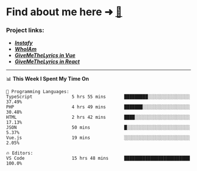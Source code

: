 # Find about me here ➜ [🧑](https://pauabella.dev)

### Project links:
- ***[Instafy](https://instafy.me)***
- ***[WhoIAm](https://pauabella.dev)***
- ***[GiveMeTheLyrics in Vue](https://lyrics.pauabella.dev)***
- ***[GiveMeTheLyrics in React](https://pauabella.dev/GiveMeTheLyrics)***

---
<!--START_SECTION:waka-->
📊 **This Week I Spent My Time On** 

```text
💬 Programming Languages: 
TypeScript               5 hrs 55 mins       █████████░░░░░░░░░░░░░░░░   37.49% 
PHP                      4 hrs 49 mins       ███████░░░░░░░░░░░░░░░░░░   30.48% 
HTML                     2 hrs 42 mins       ████░░░░░░░░░░░░░░░░░░░░░   17.13% 
JSON                     50 mins             █░░░░░░░░░░░░░░░░░░░░░░░░   5.37% 
Vue.js                   19 mins             ░░░░░░░░░░░░░░░░░░░░░░░░░   2.05%

🔥 Editors: 
VS Code                  15 hrs 48 mins      █████████████████████████   100.0%

```


<!--END_SECTION:waka-->
